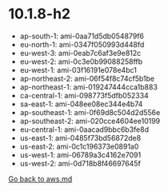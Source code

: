 
 # 10.1.8-h2
- ap-south-1: ami-0aa71d5db054879f6
- eu-north-1: ami-0347f050993d448fd
- eu-west-3: ami-0eab7c6af3e9e812c
- eu-west-2: ami-0c3e0b99088258ffb
- eu-west-1: ami-03f16191e078e4bc1
- ap-northeast-2: ami-06f54f8c74cf5b1be
- ap-northeast-1: ami-019247444cca1b883
- ca-central-1: ami-098773f5dfb052334
- sa-east-1: ami-048ee08ec344e4b74
- ap-southeast-1: ami-0f69d8c504d2d556e
- ap-southeast-2: ami-020cce4604ee10199
- eu-central-1: ami-0aacad9bbc6b3fe8d
- us-east-1: ami-0485f73bd56872de8
- us-east-2: ami-0c1c196373e0891a0
- us-west-1: ami-06789a3c4162e7091
- us-west-2: ami-0d718b8f46697645f

[Go back to aws.md](../../aws.md) 
